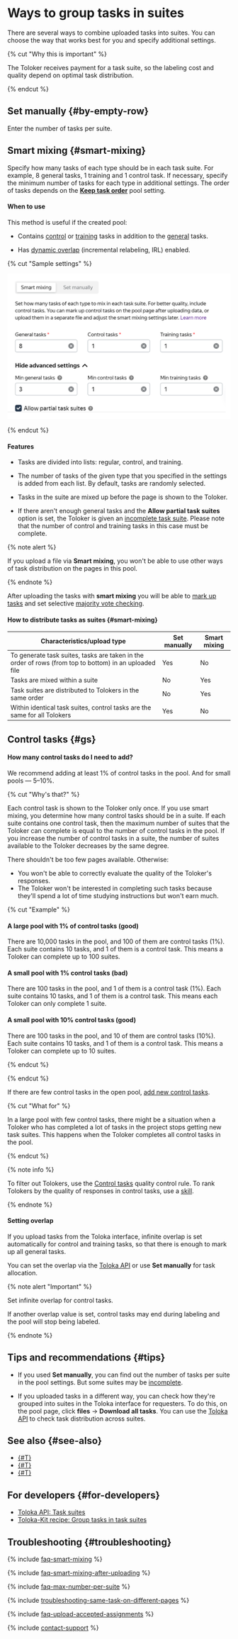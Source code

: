 # Ways to group tasks in suites

There are several ways to combine uploaded tasks into suites. You can choose the way that works best for you and specify additional settings.

{% cut "Why this is important" %}

The Toloker receives payment for a task suite, so the labeling cost and quality depend on optimal task distribution.

{% endcut %}

## Set manually {#by-empty-row}

Enter the number of tasks per suite.

## Smart mixing {#smart-mixing}

Specify how many tasks of each type should be in each task suite. For example, 8 general tasks, 1 training and 1 control task. If necessary, specify the minimum number of tasks for each type in additional settings. The order of tasks depends on the [**Keep task order**](pool-main.md) pool setting.

#### When to use

This method is useful if the created pool:

- Contains [control](../../glossary.md#control-task) or [training](../../glossary.md#training-task) tasks in addition to the [general](../../glossary.md#general-task) tasks.

- Has [dynamic overlap](dynamic-overlap.md) (incremental relabeling, IRL) enabled.

{% cut "Sample settings" %}

![](../_images/location-job/task-upload/method-uploading-tasks.png)

{% endcut %}

#### Features

- Tasks are divided into lists: regular, control, and training.

- The number of tasks of the given type that you specified in the settings is added from each list. By default, tasks are randomly selected.

- Tasks in the suite are mixed up before the page is shown to the Toloker.

- If there aren't enough general tasks and the **Allow partial task suites** option is set, the Toloker is given an [incomplete task suite](../../glossary.md#incomplete-task-suite). Please note that the number of control and training tasks in this case must be complete.

{% note alert %}

If you upload a file via **Smart mixing**, you won't be able to use other ways of task distribution on the pages in this pool.

{% endnote %}

After uploading the tasks with **smart mixing** you will be able to [mark up tasks](task_markup.md) and set selective [majority vote checking](mvote.md).

#### How to distribute tasks as suites {#smart-mixing}

| Characteristics/upload type                                                                            | Set manually | Smart mixing |
|--------------------------------------------------------------------------------------------------------|--------------|--------------|
| To generate task suites, tasks are taken in the order of rows (from top to bottom) in an uploaded file | Yes          | No           |
| Tasks are mixed within a suite                                                                         | No           | Yes          |
| Task suites are distributed to Tolokers in the same order                                              | No           | Yes          |
| Within identical task suites, control tasks are the same for all Tolokers                              | Yes          | No           |

## Control tasks {#gs}

#### How many control tasks do I need to add?

We recommend adding at least 1% of control tasks in the pool. And for small pools — 5–10%.

{% cut "Why's that?" %}

Each control task is shown to the Toloker only once. If you use smart mixing, you determine how many control tasks should be in a suite. If each suite contains one control task, then the maximum number of suites that the Toloker can complete is equal to the number of control tasks in the pool. If you increase the number of control tasks in a suite, the number of suites available to the Toloker decreases by the same degree.

There shouldn't be too few pages available. Otherwise:

- You won't be able to correctly evaluate the quality of the Toloker's responses.
- The Toloker won't be interested in completing such tasks because they'll spend a lot of time studying instructions but won't earn much.

{% cut "Example" %}

#### A large pool with 1% of control tasks (good)

There are 10,000 tasks in the pool, and 100 of them are control tasks (1%). Each suite contains 10 tasks, and 1 of them is a control task. This means a Toloker can complete up to 100 suites.

#### A small pool with 1% control tasks (bad)

There are 100 tasks in the pool, and 1 of them is a control task (1%). Each suite contains 10 tasks, and 1 of them is a control task. This means each Toloker can only complete 1 suite.

#### A small pool with 10% control tasks (good)

There are 100 tasks in the pool, and 10 of them are control tasks (10%). Each suite contains 10 tasks, and 1 of them is a control task. This means a Toloker can complete up to 10 suites.

{% endcut %}

{% endcut %}

If there are few control tasks in the open pool, [add new control tasks](../troubleshooting/troubleshooting.md#add-gs).

{% cut "What for" %}

In a large pool with few control tasks, there might be a situation when a Toloker who has completed a lot of tasks in the project stops getting new task suites. This happens when the Toloker completes all control tasks in the pool.

{% endcut %}

{% note info %}

To filter out Tolokers, use the [Control tasks](control.md) quality control rule. To rank Tolokers by the quality of responses in control tasks, use a [skill](nav.md).

{% endnote %}

#### Setting overlap

If you upload tasks from the Toloka interface, infinite overlap is set automatically for control and training tasks, so that there is enough to mark up all general tasks.

You can set the overlap via the [Toloka API](../../glossary.md#toloka-api) or use **Set manually** for task allocation.

{% note alert "Important" %}

Set infinite overlap for control tasks.

If another overlap value is set, control tasks may end during labeling and the pool will stop being labeled.

{% endnote %}

## Tips and recommendations {#tips}

- If you used **Set manually**, you can find out the number of tasks per suite in the pool settings. But some suites may be [incomplete](../../glossary.md#incomplete-task-suite).

- If you uploaded tasks in a different way, you can check how they're grouped into suites in the Toloka interface for requesters. To do this, on the pool page, click **files** → **Download all tasks**. You can use the [Toloka API](../../glossary.md#toloka-api) to check task distribution across suites.

## See also {#see-also}

- [{#T}](train.md)
- [{#T}](task_markup.md)
- [{#T}](dynamic-overlap.md)

## For developers {#for-developers}

- [Toloka API: Task suites](https://toloka.ai/docs/api/api-reference/#tag--task-suite)
- [Toloka-Kit recipe: Group tasks in task suites](../../toloka-kit/recipes/create-task-suite.md)

## Troubleshooting {#troubleshooting}

{% include [faq-smart-mixing](../_includes/faq/adding-tasks-to-the-pool/smart-mixing.md) %}

{% include [faq-smart-mixing-after-uploading](../_includes/faq/adding-tasks-to-the-pool/smart-mixing-after-uploading.md) %}

{% include [faq-max-number-per-suite](../_includes/faq/adding-tasks-to-the-pool/max-number-per-suite.md) %}

{% include [troubleshooting-same-task-on-different-pages](../_includes/troubleshooting/adding-tasks-to-the-pool/same-task-on-different-pages.md) %}

{% include [faq-upload-accepted-assignments](../_includes/faq/adding-tasks-to-the-pool/upload-accepted-assignments.md) %}

{% include [contact-support](../_includes/contact-support.md) %}